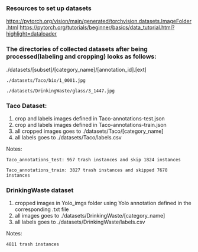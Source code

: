 ### Resources to set up datasets
https://pytorch.org/vision/main/generated/torchvision.datasets.ImageFolder.html
https://pytorch.org/tutorials/beginner/basics/data_tutorial.html?highlight=dataloader

### The directories of collected datasets after being processed(labeling and cropping) looks as follows: 
./datasets/[subset]/[category_name]/[annotation_id].[ext] 

	./datasets/Taco/bio/1_0001.jpg

	./datasets/DrinkingWaste/glass/3_1447.jpg


### Taco Dataset:
1. crop and labels images defined in Taco-annotations-test.json
2. crop and labels images defined in Taco-annotations-train.json
3. all cropped images goes to ./datasets/Taco/[category_name]
4. all labels goes to ./datasets/Taco/labels.csv

Notes: 
	
	Taco_annotations_test: 957 trash instances and skip 1824 instances

	Taco_annotations_train: 3827 trash instances and skipped 7678 instances

### DrinkingWaste dataset
1. cropped images in Yolo_imgs folder using Yolo annotation defined in the corresponding .txt file
2. all images goes to ./datasets/DrinkingWaste/[category_name]
3. all labels goes to ./datasets/DrinkingWaste/labels.csv

Notes:
	
	4811 trash instances






